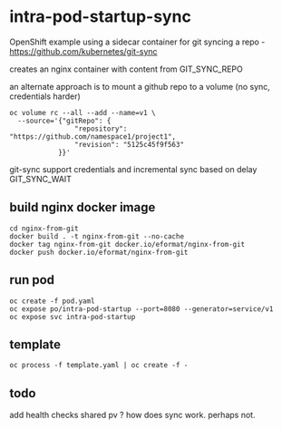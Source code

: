 # intra-pod-startup-sync

OpenShift example using a sidecar container for git syncing a repo - https://github.com/kubernetes/git-sync

creates an nginx container with content from GIT_SYNC_REPO

an alternate approach is to mount a github repo to a volume (no sync, credentials harder)

```
oc volume rc --all --add --name=v1 \
  --source='{"gitRepo": {
                "repository": "https://github.com/namespace1/project1",
                "revision": "5125c45f9f563"
            }}'
```

git-sync support credentials and incremental sync based on delay GIT_SYNC_WAIT

## build nginx docker image

```
cd nginx-from-git
docker build . -t nginx-from-git --no-cache
docker tag nginx-from-git docker.io/eformat/nginx-from-git
docker push docker.io/eformat/nginx-from-git
```

## run pod

```
oc create -f pod.yaml
oc expose po/intra-pod-startup --port=8080 --generator=service/v1
oc expose svc intra-pod-startup
```

## template

```
oc process -f template.yaml | oc create -f -
```

## todo
add health checks
shared pv ? how does sync work. perhaps not.